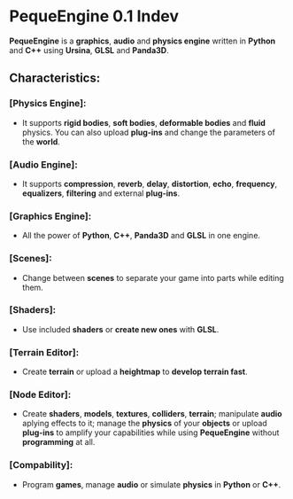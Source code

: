 # PequeEngine 0.1 Indev

**PequeEngine** is a **graphics**, **audio** and **physics engine** written in
**Python** and **C++** using **Ursina**, **GLSL** and **Panda3D**.

## Characteristics:

### [Physics Engine]:
- It supports **rigid bodies**, **soft bodies**, **deformable bodies** and **fluid** physics.
You can also upload **plug-ins** and change the parameters of the **world**.

### [Audio Engine]:
- It supports **compression**, **reverb**, **delay**, **distortion**, **echo**, **frequency**,
**equalizers**, **filtering** and external **plug-ins**.

### [Graphics Engine]:
- All the power of **Python**, **C++**, **Panda3D** and **GLSL** in one engine.

### [Scenes]:
- Change between **scenes** to separate your game into parts while editing them.

### [Shaders]:
- Use included **shaders** or **create new ones** with **GLSL**.

### [Terrain Editor]:
- Create **terrain** or upload a **heightmap** to **develop terrain fast**.

### [Node Editor]:
- Create **shaders**, **models**, **textures**, **colliders**, **terrain**; manipulate **audio** aplying
effects to it; manage the **physics** of your **objects** or upload **plug-ins** to amplify your
capabilities while using **PequeEngine** without **programming** at all.

### [Compability]:
- Program **games**, manage **audio** or simulate **physics** in **Python** or **C++**.

